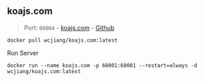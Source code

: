 koajs.com
---

> Port: `60004` - [koajs.com](https://koajs.com/) - [Github](https://github.com/koajs/koajs.com)

```shell
docker pull wcjiang/koajs.com:latest
```

Run Server

```shell
docker run --name koajs.com -p 60001:60001 --restart=always -d wcjiang/koajs.com:latest
```